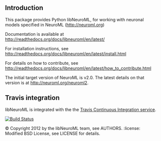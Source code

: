 ## Introduction

This package provides Python libNeuroML, for working with neuronal models specified in NeuroML (http://neuroml.org)

Documentation is available at http://readthedocs.org/docs/libneuroml/en/latest/

For installation instructions, see http://readthedocs.org/docs/libneuroml/en/latest/install.html

For details on how to contribute, see http://readthedocs.org/docs/libneuroml/en/latest/how_to_contribute.html

The initial target version of NeuroML is v2.0. The latest details on that version is at http://neuroml.org/neuroml2.

## Travis integration

libNeuroML is integrated with the the [Travis Continuous Integration service](http://travis-ci.org/).

[![Build Status](https://api.travis-ci.org/NeuralEnsemble/libNeuroML.png)](https://travis-ci.org/NeuralEnsemble/libNeuroML)

:copyright: Copyright 2012 by the libNeuroML team, see AUTHORS.
:license: Modified BSD License, see LICENSE for details.
